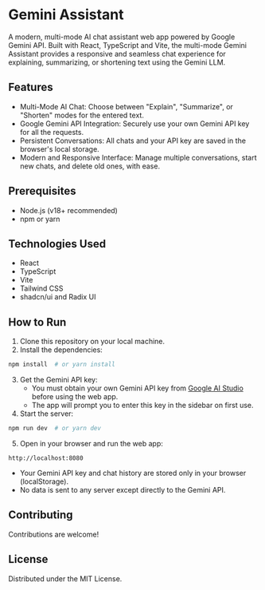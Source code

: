 # Gemini Assistant
 
A modern, multi-mode AI chat assistant web app powered by Google Gemini API. Built with React, TypeScript and Vite, the multi-mode Gemini Assistant provides a responsive and seamless chat experience for explaining, summarizing, or shortening text using the Gemini LLM.

## Features

- Multi-Mode AI Chat: Choose between "Explain", "Summarize", or "Shorten" modes for the entered text.
- Google Gemini API Integration: Securely use your own Gemini API key for all the requests.
- Persistent Conversations: All chats and your API key are saved in the browser's local storage.
- Modern and Responsive Interface: Manage multiple conversations, start new chats, and delete old ones, with ease.

## Prerequisites

- Node.js (v18+ recommended)
- npm or yarn

## Technologies Used

- React
- TypeScript
- Vite
- Tailwind CSS
- shadcn/ui and Radix UI

## How to Run

1. Clone this repository on your local machine.
2. Install the dependencies:
```bash
npm install  # or yarn install
```
3. Get the Gemini API key:
   - You must obtain your own Gemini API key from [Google AI Studio](https://aistudio.google.com/app/apikey) before using the web app.
   - The app will prompt you to enter this key in the sidebar on first use.
4. Start the server:
```bash
npm run dev  # or yarn dev
```   
5. Open in your browser and run the web app:
```
http://localhost:8080
```

- Your Gemini API key and chat history are stored only in your browser (localStorage).
- No data is sent to any server except directly to the Gemini API.

## Contributing

Contributions are welcome!

## License

Distributed under the MIT License.  
